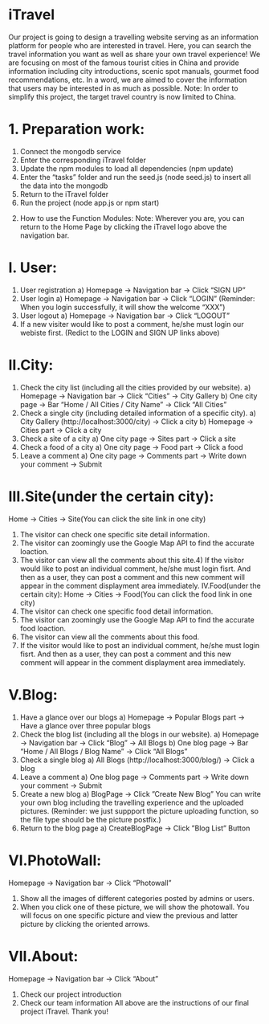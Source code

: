 # iTravel
Our project is going to design a travelling website serving as an information platform
for people who are interested in travel. Here, you can search the travel information you
want as well as share your own travel experience! We are focusing on most of the
famous tourist cities in China and provide information including city introductions,
scenic spot manuals, gourmet food recommendations, etc. In a word, we are aimed to
cover the information that users may be interested in as much as possible.
Note: In order to simplify this project, the target travel country is now limited to China.

# 1. Preparation work:
1) Connect the mongodb service
2) Enter the corresponding iTravel folder
3) Update the npm modules to load all dependencies (npm update)
4) Enter the “tasks” folder and run the seed.js (node seed.js) to insert all the data into
the mongodb
5) Return to the iTravel folder
6) Run the project (node app.js or npm start)
2. How to use the Function Modules:
Note: Wherever you are, you can return to the Home Page by clicking the iTravel
logo above the navigation bar.
# I. User:
1) User registration
a) Homepage → Navigation bar → Click “SIGN UP”
2) User login
a) Homepage → Navigation bar → Click “LOGIN” (Reminder: When you login
successfully, it will show the welcome “XXX”)
3) User logout
a) Homepage → Navigation bar → Click “LOGOUT”
4) If a new visiter would like to post a comment, he/she must login our webiste first.
(Redict to the LOGIN and SIGN UP links above)
# II.City:
1) Check the city list (including all the cities provided by our website).
a) Homepage → Navigation bar → Click “Cities” → City Gallery
b) One city page → Bar “Home / All Cities / City Name” → Click “All Cities”
2) Check a single city (including detailed information of a specific city).
a) City Gallery (http://localhost:3000/city) → Click a city
b) Homepage → Cities part → Click a city
3) Check a site of a city
a) One city page → Sites part → Click a site
4) Check a food of a city
a) One city page → Food part → Click a food
5) Leave a comment
a) One city page → Comments part → Write down your comment → Submit
# III.Site(under the certain city):
Home → Cities → Site(You can click the site link in one city)
1) The visitor can check one specific site detail information.
2) The visitor can zoomingly use the Google Map API to find the accurate loaction.
3) The visitor can view all the comments about this site.4) If the visitor would like to post an individual comment, he/she must login fisrt. And
then as a user, they can post a comment and this new comment will appear in the
comment displayment area immediately.
IV.Food(under the certain city):
Home → Cities → Food(You can click the food link in one city)
1) The visitor can check one specific food detail information.
2) The visitor can zoomingly use the Google Map API to find the accurate food loaction.
3) The visitor can view all the comments about this food.
4) If the visitor would like to post an individual comment, he/she must login fisrt. And
then as a user, they can post a comment and this new comment will appear in the
comment displayment area immediately.
# V.Blog:
1) Have a glance over our blogs
a) Homepage → Popular Blogs part → Have a glance over three popular blogs
2) Check the blog list (including all the blogs in our website).
a) Homepage → Navigation bar → Click “Blog” → All Blogs
b) One blog page → Bar “Home / All Blogs / Blog Name” → Click “All Blogs”
3) Check a single blog
a) All Blogs (http://localhost:3000/blog/) → Click a blog
4) Leave a comment
a) One blog page → Comments part → Write down your comment → Submit
5) Create a new blog
a) BlogPage → Click ”Create New Blog”
You can write your own blog including the travelling experience and the uploaded
pictures. (Reminder: we just suppport the picture uploading function, so the file type
should be the picture postfix.)
6) Return to the blog page
a) CreateBlogPage → Click ”Blog List” Button
# VI.PhotoWall:
Homepage → Navigation bar → Click “Photowall”
1) Show all the images of different categories posted by admins or users.
2) When you click one of these picture, we will show the photowall. You will focus on
one specific picture and view the previous and latter picture by clicking the oriented
arrows.
# VII.About:
Homepage → Navigation bar → Click “About”
1) Check our project introduction
2) Check our team information
All above are the instructions of our final project iTravel.
Thank you!
